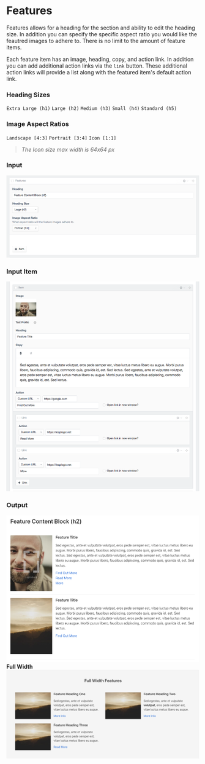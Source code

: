 # Features
Features allows for a heading for the section and ability to edit the heading size.  In addition you can specify the specific aspect ratio you would like the feautred images to adhere to. There is no limit to the amount of feature items.  

Each feature item has an image, heading, copy, and action link.  In addition you can add additional action links via the `link` button.  These additional action links will provide a list along with the featured item's default action link.

### Heading Sizes
`Extra Large (h1)` `Large (h2)` `Medium (h3)` `Small (h4)` `Standard (h5)`
### Image Aspect Ratios
`Landscape [4:3]` `Portrait [3:4]` `Icon [1:1]`
> *The Icon size max width is 64x64 px*

### Input
![features](./screenshots/features-block.png)

### Input Item
![features item](./screenshots/features-item-block.png)

### Output
![features Output](./screenshots/output-features.png)
**Full Width**
![features Output fullwidth](./screenshots/output-features-fw.png)